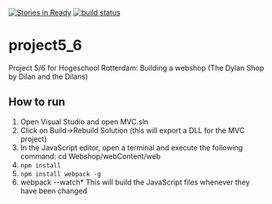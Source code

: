 [![Stories in Ready](https://badge.waffle.io/barld/project5_6.png?label=ready&title=Ready)](https://waffle.io/barld/project5_6)
[![build status](https://ci.appveyor.com/api/projects/status/github/barld/project5_6?svg=true)](https://ci.appveyor.com/project/barld/project5-6)
# project5_6

Project 5/6 for Hogeschool Rotterdam: Building a webshop (The Dylan Shop by Dilan and the Dilans)

## How to run

1. Open Visual Studio and open MVC.sln
2. Click on Build->Rebuild Solution (this will export a DLL for the MVC project)
3. In the JavaScript editor, open a terminal and execute the following command: cd Webshop/webContent/web
4. ```npm install```
5. ```npm install webpack -g```
4. webpack --watch* This will build the JavaScript files whenever they have been changed
